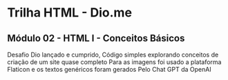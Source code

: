 # Trilha HTML - Dio.me
## Módulo 02 - HTML I - Conceitos Básicos

Desafio Dio lançado e cumprido, Código simples explorando  conceitos de criação de um site quase completo
Para as imagens foi usado a plataforma Flaticon e os textos genéricos foram gerados Pelo Chat GPT da OpenAI
